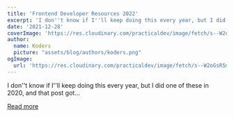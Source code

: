```yaml
---
title: 'Frontend Developer Resources 2022'
excerpt: 'I don''t know if I''ll keep doing this every year, but I did one of these in 2020, and that post got...'
date: '2021-12-28'
coverImage: 'https://res.cloudinary.com/practicaldev/image/fetch/s--W2oGsRSm--/c_imagga_scale,f_auto,fl_progressive,h_420,q_auto,w_1000/https://dev-to-uploads.s3.amazonaws.com/uploads/articles/xlvhwaqhlebll79nx1jt.png'
author:
  name: Koders
  picture: "assets/blog/authors/koders.png"
ogImage:
  url: 'https://res.cloudinary.com/practicaldev/image/fetch/s--W2oGsRSm--/c_imagga_scale,f_auto,fl_progressive,h_420,q_auto,w_1000/https://dev-to-uploads.s3.amazonaws.com/uploads/articles/xlvhwaqhlebll79nx1jt.png'
---
```


I don''t know if I''ll keep doing this every year, but I did one of these in 2020, and that post got...

[Read more](https://dev.to/nickytonline/frontend-developer-resources-2022-4cp2)
